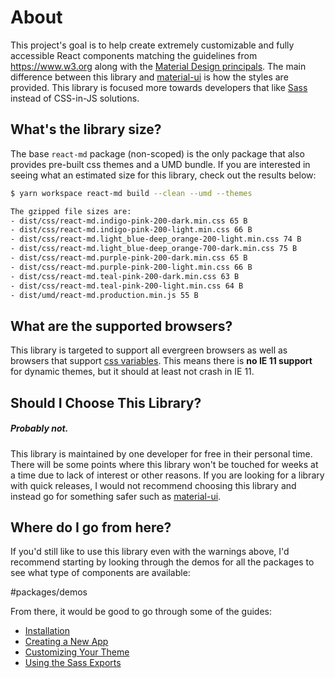 # About

This project's goal is to help create extremely customizable and fully
accessible React components matching the guidelines from https://www.w3.org
along with the [Material Design principals]. The main difference between this
library and [material-ui] is how the styles are provided. This library is
focused more towards developers that like [Sass] instead of CSS-in-JS solutions.

## What's the library size?

The base `react-md` package (non-scoped) is the only package that also provides
pre-built css themes and a UMD bundle. If you are interested in seeing what an
estimated size for this library, check out the results below:

```sh
$ yarn workspace react-md build --clean --umd --themes

The gzipped file sizes are:
- dist/css/react-md.indigo-pink-200-dark.min.css 65 B
- dist/css/react-md.indigo-pink-200-light.min.css 66 B
- dist/css/react-md.light_blue-deep_orange-200-light.min.css 74 B
- dist/css/react-md.light_blue-deep_orange-700-dark.min.css 75 B
- dist/css/react-md.purple-pink-200-dark.min.css 65 B
- dist/css/react-md.purple-pink-200-light.min.css 66 B
- dist/css/react-md.teal-pink-200-dark.min.css 63 B
- dist/css/react-md.teal-pink-200-light.min.css 64 B
- dist/umd/react-md.production.min.js 55 B
```

## What are the supported browsers?

This library is targeted to support all evergreen browsers as well as browsers
that support [css variables]. This means there is **no IE 11 support** for
dynamic themes, but it should at least not crash in IE 11.

## Should I Choose This Library?

##### Probably not.

This library is maintained by one developer for free in their personal time.
There will be some points where this library won't be touched for weeks at a
time due to lack of interest or other reasons. If you are looking for a library
with quick releases, I would not recommend choosing this library and instead go
for something safer such as [material-ui].

## Where do I go from here?

If you'd still like to use this library even with the warnings above, I'd
recommend starting by looking through the demos for all the packages to see what
type of components are available:

#packages/demos

From there, it would be good to go through some of the guides:

- [Installation]
- [Creating a New App]
- [Customizing Your Theme]
- [Using the Sass Exports]

[material design principals]: https://material.io/design/
[material-ui]: https://material-ui.com
[sass]: https://sass-lang.com
[css variables]: https://caniuse.com/#feat=css-variables
[contributing guide]:
  https://github.com/mlaursen/react-md/tree/next/.github/CONTRIBUTING.md
[installation]: /guides/installation
[creating a new app]: /guides/creating-a-new-app
[customizing your theme]: /guides/customizing-your-theme
[using the sass exports]: /guides/using-the-sass-exports

